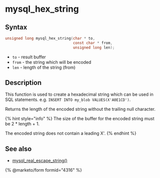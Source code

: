 # mysql\_hex\_string

## Syntax

```c
unsigned long mysql_hex_string(char * to,
                               const char * from,
                               unsigned long len);
```

* `to` - result buffer
* `from` - the string which will be encoded
* `len` - length of the string (from)

## Description

This function is used to create a hexadecimal string which can be used in SQL statements. e.g. `INSERT INTO my_blob VALUES(X'A0E1CD')`.

Returns the length of the encoded string without the trailing null character.

{% hint style="info" %}
The size of the buffer for the encoded string must be 2 \* length + 1.

The encoded string does not contain a leading X'.
{% endhint %}

## See also

* [mysql\_real\_escape\_string()](mysql_real_escape_string.md)

{% @marketo/form formid="4316" %}

